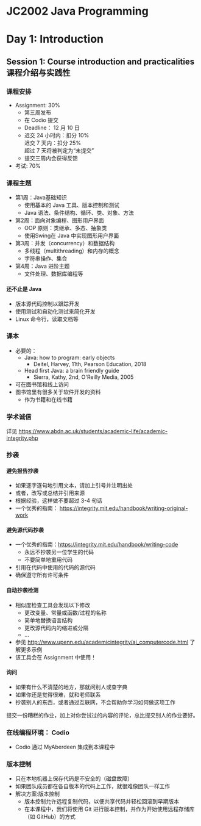 # JC2002 Java Programming  
# Day 1: Introduction  

## Session 1: Course introduction and practicalities 课程介绍与实践性  
### 课程安排  
- Assignment: 30%  
    - 第三周发布  
    - 在 Codio 提交  
    - Deadline： 12 月 10 日  
    - 迟交 24 小时内：扣分 10%  
      迟交 7 天内：扣分 25%  
      超过 7 天将被判定为“未提交”  
    - 提交三周内会获得反馈  
- 考试: 70%  

### 课程主题  
- 第1周：Java基础知识  
    - 使用基本的 Java 工具、版本控制和测试  
    - Java 语法、条件结构、循环、类、对象、方法  
- 第2周：面向对象编程、图形用户界面  
    - OOP 原则：类继承、多态、抽象类  
    - 使用Swing在 Java 中实现图形用户界面  
- 第3周：并发（concurrency）和数据结构  
    - 多线程（multithreading）和内存的概念  
    - 字符串操作、集合  
- 第4周：Java 进阶主题  
    - 文件处理、数据库编程等  

#### 还不止是 Java  
- 版本源代码控制以跟踪开发  
- 使用测试和自动化测试来简化开发  
- Linux 命令行，读取文档等  

### 课本  
- 必要的：
    - Java: how to program: early objects  
        - Deitel, Harvey, 11th, Pearson Education, 2018  
    - Head first Java: a brain friendly guide  
        - Sierra, Kathy, 2nd, O'Reilly Media, 2005  
- 可在图书馆和线上访问  
- 图书馆里有很多关于软件开发的资料  
    - 作为书籍和在线书籍  

### 学术诚信  
详见 https://www.abdn.ac.uk/students/academic-life/academic-integrity.php  

### 抄袭  
#### 避免报告抄袭  
- 如果逐字逐句地引用文本，请加上引号并注明出处  
- 或者，改写或总结并引用来源  
- 根据经验，这样做不要超过 3-4 句话  
- 一个优秀的指南： https://integrity.mit.edu/handbook/writing-original-work  

#### 避免源代码抄袭  
- 一个优秀的指南：https://integrity.mit.edu/handbook/writing-code  
    - 永远不抄袭另一位学生的代码  
    - 不要简单地重用代码  
- 引用在代码中使用的代码的源代码  
- 确保遵守所有许可条件  

#### 自动抄袭检测  
- 相似度检查工具会发现以下修改  
    - 更改变量、常量或函数/过程的名称  
    - 简单地替换语言结构  
    - 更改源代码内的缩进或分隔  
    - …  
- 参见 http://www.upenn.edu/academicintegrity/ai_computercode.html 了解更多示例  
- 该工具会在 Assignment 中使用！  

#### 询问  
- 如果有什么不清楚的地方，那就问别人或查字典  
- 如果你还是觉得很难，就和老师联系  
- 抄袭别人的东西，或者通过互联网，不会帮助你学习如何做这项工作  

提交一份糟糕的作业，加上对你尝试过的内容的评论，总比提交别人的作业要好。  

### 在线编程环境： Codio  
- Codio 通过 MyAberdeen 集成到本课程中  

### 版本控制  
- 只在本地机器上保存代码是不安全的（磁盘故障）  
- 如果团队成员都在各自版本的代码上工作，就很难像团队一样工作  
- 解决方案:版本控制  
    - 版本控制允许远程复制代码，以便共享代码并轻松回滚到早期版本  
    - 在本课程中，我们将使用 Git 进行版本控制，并作为开始使用远程存储库（如 GitHub）的方式  